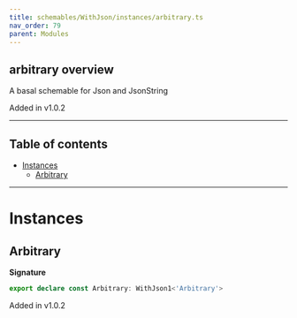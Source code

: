 ```yaml
---
title: schemables/WithJson/instances/arbitrary.ts
nav_order: 79
parent: Modules
---
```


## arbitrary overview

A basal schemable for Json and JsonString

Added in v1.0.2

---

<h2 class="text-delta">Table of contents</h2>

- [Instances](#instances)
  - [Arbitrary](#arbitrary)

---

# Instances

## Arbitrary

**Signature**

```ts
export declare const Arbitrary: WithJson1<'Arbitrary'>
```

Added in v1.0.2
